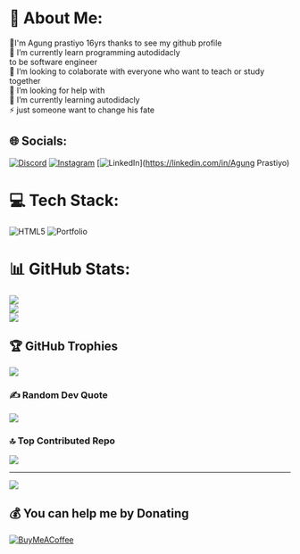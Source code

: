 # 💫 About Me:
💬I'm Agung prastiyo 16yrs thanks to see my github profile<br>🔭 I’m currently learn programming autodidacly <br>      to be software engineer<br>👯 I’m looking to colaborate with everyone who want to teach or study together<br>🤝 I’m looking for help with<br>🌱 I’m currently learning autodidacly<br>⚡ just someone want to change his fate


## 🌐 Socials:
[![Discord](https://img.shields.io/badge/Discord-%237289DA.svg?logo=discord&logoColor=white)](https://discord.gg/https://discord.gg/DPT9s6tk) [![Instagram](https://img.shields.io/badge/Instagram-%23E4405F.svg?logo=Instagram&logoColor=white)](https://instagram.com/tyoosukamakannasi) [![LinkedIn](https://img.shields.io/badge/LinkedIn-%230077B5.svg?logo=linkedin&logoColor=white)](https://linkedin.com/in/Agung Prastiyo) 

# 💻 Tech Stack:
![HTML5](https://img.shields.io/badge/html5-%23E34F26.svg?style=flat-square&logo=html5&logoColor=white) ![Portfolio](https://img.shields.io/badge/Portfolio-%23000000.svg?style=flat-square&logo=firefox&logoColor=#FF7139)
# 📊 GitHub Stats:
![](https://github-readme-stats.vercel.app/api?username=Guntyoo&theme=aura&hide_border=false&include_all_commits=false&count_private=false)<br/>
![](https://github-readme-streak-stats.herokuapp.com/?user=Guntyoo&theme=aura&hide_border=false)<br/>
![](https://github-readme-stats.vercel.app/api/top-langs/?username=Guntyoo&theme=aura&hide_border=false&include_all_commits=false&count_private=false&layout=compact)

## 🏆 GitHub Trophies
![](https://github-profile-trophy.vercel.app/?username=Guntyoo&theme=onedark&no-frame=false&no-bg=false&margin-w=4)

### ✍️ Random Dev Quote
![](https://quotes-github-readme.vercel.app/api?type=horizontal&theme=dark)

### 🔝 Top Contributed Repo
![](https://github-contributor-stats.vercel.app/api?username=Guntyoo&limit=5&theme=dark&combine_all_yearly_contributions=true)

---
[![](https://visitcount.itsvg.in/api?id=Guntyoo&icon=0&color=0)](https://visitcount.itsvg.in)

  ## 💰 You can help me by Donating
  [![BuyMeACoffee](https://img.shields.io/badge/Buy%20Me%20a%20Coffee-ffdd00?style=for-the-badge&logo=buy-me-a-coffee&logoColor=black)](https://buymeacoffee.com/https://sociabuzz.com/tyoosukamakannasi/tribe) 

  
<!-- Proudly created with GPRM ( https://gprm.itsvg.in ) -->
